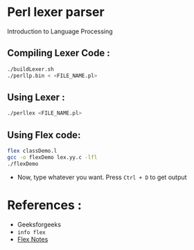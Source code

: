 # Perl lexer parser
Introduction to Language Processing 

## Compiling Lexer Code :
```bash
./buildLexer.sh
./perllp.bin < <FILE_NAME.pl>
```

## Using Lexer :
```bash
./perllex <FILE_NAME.pl>
```



## Using Flex code:
```bash
flex classDemo.l
gcc -o flexDemo lex.yy.c -lfl
./flexDemo
```
- Now, type whatever you want. Press `Ctrl + D` to get output


# References : 
- Geeksforgeeks
- `info flex`
- [Flex Notes](https://github.com/ifding/flex-bison/blob/master/flex-learning-notes.md)
